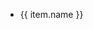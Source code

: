 <div class="table-of-contents">
  <ul>
    <li v-for="(item, index) in contents" :key="index">
      <a :href="item.path">{{ item.name }}</a>
    </li>
  </ul>
</div>

<script>
export default {
  data(){
    return {
      contents: []
    }
  },

  created(){
    let arr = require.context("./", true, /^(?!\.\/README\.md$).+\.md$/).keys();
    this.contents = arr.map(item => {
      let name = item.match(/(?<=\.\/)([\s\S]*)(?=\.md)/)[0]
      return {
        name,
        path: './' + name + '.html'
      }
    })
  }
}
</script>